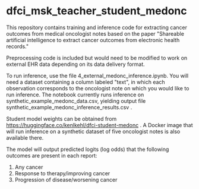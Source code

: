 # dfci_msk_teacher_student_medonc

This repository contains training and inference code for extracting cancer outcomes from medical oncologist notes based on the paper "Shareable artificial intelligence to extract cancer outcomes from electronic health records."

Preprocessing code is included but would need to be modified to work on external EHR data depending on its data delivery format.

To run inference, use the file 4_external_medonc_inference.ipynb. You will need a dataset containing a column labeled "text", in which each observation corresponds to the oncologist note on which you would like to run inference. The notebook currently runs inference on synthetic_example_medonc_data.csv, yielding output file synthetic_example_medonc_inference_results.csv .

Student model weights can be obtained from https://huggingface.co/kenlkehl/dfci-student-medonc .  A Docker image that will run inference on a synthetic dataset of five oncologist notes is also available there.

The model will output predicted logits (log odds) that the following outcomes are present in each report:
1) Any cancer
2) Response to therapy/improving cancer
3) Progression of disease/worsening cancer
